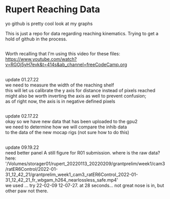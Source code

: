 # Rupert Reaching Data

yo github is pretty cool look at my graphs

This is just a repo for data regarding reaching kinematics. Trying to get a hold of github in the process.

##
Worth recalling that I'm using this video for these files:
https://www.youtube.com/watch?v=RGOj5yH7evk&t=414s&ab_channel=freeCodeCamp.org

##
update 01.27.22 \
we need to measure the width of the reaching shelf \
this will let us calibrate the y axis for distance instead of pixels reached \
might also be worth inverting the axis as well to prevent confusion; \
as of right now, the axis is in negative defined pixels

##
update 02.17.22\
okay so we have new data that has been uploaded to the gpu2\
we need to determine how we will compare the inhib data\
to the data of the new mocap rigs (not sure how to do this)

##
update 09.19.22\
need better panel A still figure for R01 submission. where is the raw data?\
here:\
'/Volumes/storager01/rupert_20220113_20220209/grantprelim/week1/cam3/ratER6Control/2022-01-31_12_42_21/grantprelim_week1_cam3_ratER6Control_2022-01-31_12_42_21_fr_wbgam_h264_nearlossless_safe.mp4'\
we used ...
try 22-02-09 12-07-27. at 28 seconds... not great nose is in, but other paw not there.
